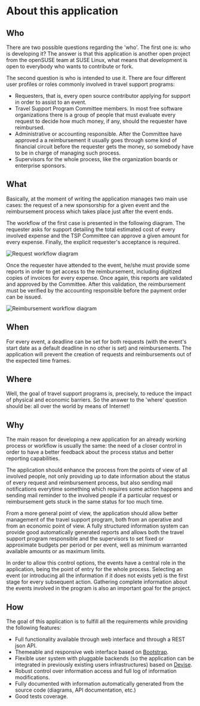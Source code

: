 # About this application

## Who

There are two possible questions regarding the 'who'. The first one is: who is
developing it? The answer is that this application is another open project from
the openSUSE team at SUSE Linux, what means that development is open to
everybody who wants to contribute or fork.

The second question is who is intended to use it. There are four different user
profiles or roles commonly involved in travel support programs:

* Requesters, that is, every open source contributor applying for support in
order to assist to an event.
* Travel Support Program Committee members. In most free software organizations
there is a group of people that must evaluate every request to decide how much
money, if any, should the requester have reimbursed.
* Administrative or accounting responsible. After the Committee have approved a
a reimbursement it usually goes through some kind of financial circuit before
the requester gets the money, so somebody have to be in charge of managing such
process.
* Supervisors for the whole process, like the organization boards or enterprise
sponsors.

## What

Basically, at the moment of writing the application manages two main use cases:
the request of a new sponsorship for a given event and the reimbursement
process which takes place just after the event ends.

The workflow of the first case is presented in the following diagram. The
requester asks for support detailing the total estimated cost of every involved
expense and the TSP Committee can approve a given amount for every expense.
Finally, the explicit requester's acceptance is required.

![Request workflow diagram](html/TravelSponsorship_state.png)

Once the requester have attended to the event, he/she must provide some reports
in order to get access to the reimbursement, including digitized copies of
invoices for every expense. Once again, this reports are validated and approved
by the Committee. After this validation, the reimbursement must be verified by
the accounting responsible before the payment order can be issued.

![Reimbursement workflow diagram](html/Reimbursement_state.png)

## When

For every event, a deadline can be set for both requests (with the event's start
date as a default deadline in no other is set) and reimbursements. The
application will prevent the creation of requests and reimbursements out of the
expected time frames.

## Where

Well, the goal of travel support programs is, precisely, to reduce the impact
of physical and economic barriers. So the answer to the 'where' question should
be: all over the world by means of Internet!

## Why

The main reason for developing a new application for an already working process
or workflow is usually the same: the need of a closer control in order to have
a better feedback about the process status and better reporting capabilities.

The application should enhance the process from the points of view of all
involved people, not only providing up to date information about the status of
every request and reimbursement process, but also sending mail notifications
everytime something which requires some action happens and sending mail reminder to the
involved people if a particular request or reimbursement gets stuck in the same
status for too much time.

From a more general point of view, the application should allow better
management of the travel support program, both from an operative and from an
economic point of view. A fully structured information system can provide good
automatically generated reports and allows both the travel support program
responsible and the supervisors to set fixed or approximate budgets per period
or per event, well as minimum warranted available amounts or as maximum limits.

In order to allow this control options, the events have a central role in the
application, being the point of entry for the whole process. Selecting an event
(or introducing all the information if it does not exists yet) is the first
stage for every subsequent action. Gathering complete information about the
events involved in the program is also an important goal for the project.

## How

The goal of this application is to fulfill all the requirements while providing
the following features:

* Full functionality available through web interface and through a REST json
  API.
* Themeable and responsive web interface based on
  [Bootstrap](http://github.com/twitter/bootstrap).
* Flexible user system with pluggable backends (so the application can be
  integrated in previously existing users infrastructures) based on
  [Devise](https://github.com/plataformatec/devise).
* Robust control over information access and full log of information
  modifications.
* Fully documented with information automatically generated from the source code
  (diagrams, API documentation, etc.)
* Good tests coverage.
